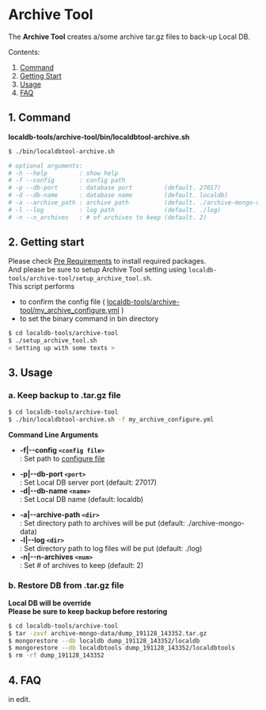 # Archive Tool

The **Archive Tool** creates a/some archive tar.gz files to back-up Local DB.

Contents:

1. [Command](#1-command)
2. [Getting Start](#2-getting-start)
3. [Usage](#3-usage)
4. [FAQ](#4-faq)

## 1. Command

**localdb-tools/archive-tool/bin/localdbtool-archive.sh**

```bash
$ ./bin/localdbtool-archive.sh

# optional arguments:
# -h --help         : show help
# -f --config       : config path
# -p --db-port      : database port         (default. 27017)
# -d --db-name      : database name         (default. localdb)
# -a --archive_path : archive path          (default. ./archive-mongo-data)
# -l --log          : log path              (default. ./log)
# -n --n_archives   : # of archives to keep (default. 2)
```

## 2. Getting start

Please check [Pre Requirements](requirements.md) to install required packages.<br>
And please be sure to setup Archive Tool setting using `localdb-tools/archive-tool/setup_archive_tool.sh`. <br>
This script performs

- to confirm the config file ( [localdb-tools/archive-tool/my_archive_configure.yml](config.md) )
- to set the binary command in bin directory

```bash
$ cd localdb-tools/archive-tool
$ ./setup_archive_tool.sh
< Setting up with some texts >
```

## 3. Usage

### a. Keep backup to .tar.gz file

```bash
$ cd localdb-tools/archive-tool
$ ./bin/localdbtool-archive.sh -f my_archive_configure.yml
```

**Command Line Arguments**

* **-f|--config ``<config file>``**<br> : Set path to [configure file](config.md)
- **-p|--db-port ``<port>``**<br> : Set Local DB server port (default: 27017)
- **-d|--db-name ``<name>``**<br> : Set Local DB name (default: localdb)
* **-a|--archive-path ``<dir>``**<br> : Set directory path to archives will be put (default: ./archive-mongo-data)
* **-l|--log ``<dir>``**<br> : Set directory path to log files will be put (default: ./log)
* **-n|--n-archives ``<num>``**<br> : Set # of archives to keep (default: 2)

### b. Restore DB from .tar.gz file

**Local DB will be override**<br>
**Please be sure to keep backup before restoring**

```bash
$ cd localdb-tools/archive-tool
$ tar -zxvf archive-mongo-data/dump_191128_143352.tar.gz
$ mongorestore --db localdb dump_191128_143352/localdb
$ mongorestore --db localdbtools dump_191128_143352/localdbtools
$ rm -rf dump_191128_143352
```

## 4. FAQ

in edit.
